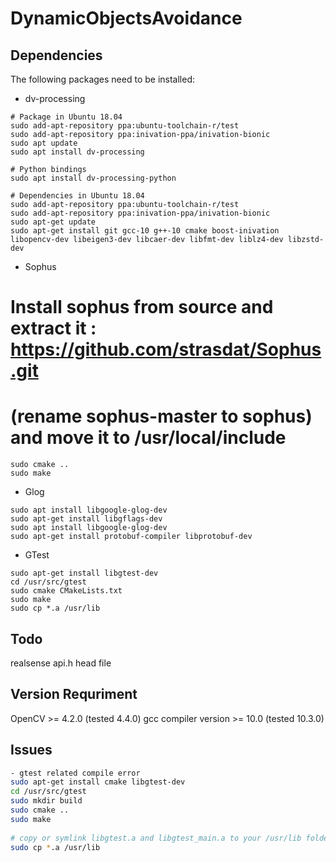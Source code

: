 # DynamicObjectsAvoidance

## Dependencies
The following packages need to be installed:

* dv-processing 
```
# Package in Ubuntu 18.04
sudo add-apt-repository ppa:ubuntu-toolchain-r/test
sudo add-apt-repository ppa:inivation-ppa/inivation-bionic
sudo apt update
sudo apt install dv-processing

# Python bindings
sudo apt install dv-processing-python

# Dependencies in Ubuntu 18.04
sudo add-apt-repository ppa:ubuntu-toolchain-r/test
sudo add-apt-repository ppa:inivation-ppa/inivation-bionic
sudo apt-get update
sudo apt-get install git gcc-10 g++-10 cmake boost-inivation libopencv-dev libeigen3-dev libcaer-dev libfmt-dev liblz4-dev libzstd-dev
```

* Sophus

# Install sophus from source and extract it : https://github.com/strasdat/Sophus.git
# (rename sophus-master to sophus) and move it to /usr/local/include
```
sudo cmake ..
sudo make
```

* Glog
```
sudo apt install libgoogle-glog-dev 
sudo apt-get install libgflags-dev
sudo apt install libgoogle-glog-dev
sudo apt-get install protobuf-compiler libprotobuf-dev
```

* GTest
```
sudo apt-get install libgtest-dev
cd /usr/src/gtest
sudo cmake CMakeLists.txt
sudo make
sudo cp *.a /usr/lib
```

## Todo
realsense api.h head file

## Version Requriment
OpenCV >= 4.2.0 (tested 4.4.0)
gcc compiler version >= 10.0 (tested 10.3.0)

## Issues
```bash
- gtest related compile error
sudo apt-get install cmake libgtest-dev
cd /usr/src/gtest
sudo mkdir build
sudo cmake ..
sudo make
 
# copy or symlink libgtest.a and libgtest_main.a to your /usr/lib folder
sudo cp *.a /usr/lib
```
